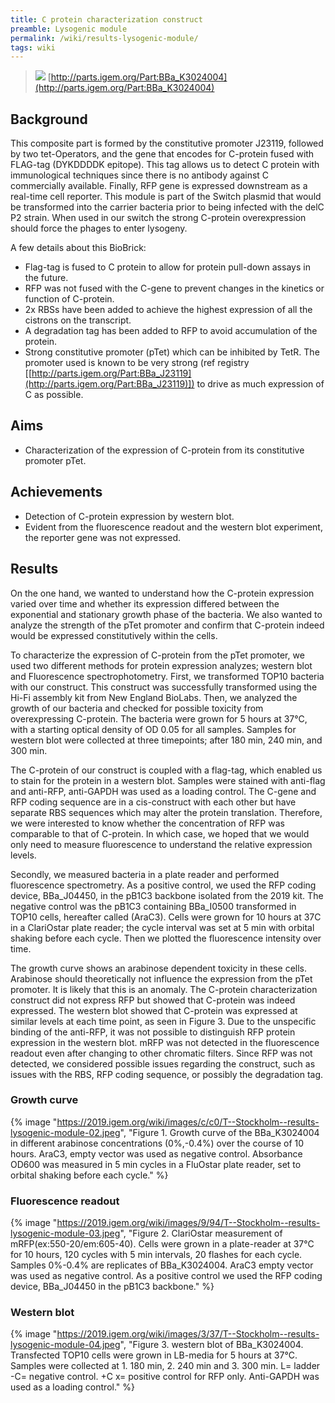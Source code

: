 ```yaml
---
title: C protein characterization construct
preamble: Lysogenic module
permalink: /wiki/results-lysogenic-module/
tags: wiki
---
```


> ![](https://2019.igem.org/wiki/images/0/03/T--Stockholm--results-lysogenic-module-01.png) [http://parts.igem.org/Part:BBa_K3024004](http://parts.igem.org/Part:BBa_K3024004)

## Background

This composite part is formed by the constitutive promoter J23119, followed by two tet-Operators, and the gene that encodes for C-protein fused with FLAG-tag (DYKDDDDK epitope). This tag allows us to detect C protein with immunological techniques since there is no antibody against C commercially available. Finally, RFP gene is expressed downstream as a real-time cell reporter. This module is part of the Switch plasmid that would be transformed into the carrier bacteria prior to being infected with the delC P2 strain. When used in our switch the strong C-protein overexpression should force the phages to enter lysogeny.

A few details about this BioBrick:

-   Flag-tag is fused to C protein to allow for protein pull-down assays in the future.
-   RFP was not fused with the C-gene to prevent changes in the kinetics or function of C-protein.
-   2x RBSs have been added to achieve the highest expression of all the cistrons on the transcript.
-   A degradation tag has been added to RFP to avoid accumulation of the protein.
-   Strong constitutive promoter (pTet) which can be inhibited by TetR. The promoter used is known to be very strong (ref registry [[http://parts.igem.org/Part:BBa_J23119](http://parts.igem.org/Part:BBa_J23119)]) to drive as much expression of C as possible.

## Aims

-   Characterization of the expression of C-protein from its constitutive promoter pTet.

## Achievements

-   Detection of C-protein expression by western blot.
-   Evident from the fluorescence readout and the western blot experiment, the reporter gene was not expressed.

## Results

On the one hand, we wanted to understand how the C-protein expression varied over time and whether its expression differed between the exponential and stationary growth phase of the bacteria. We also wanted to analyze the strength of the pTet promoter and confirm that C-protein indeed would be expressed constitutively within the cells.

To characterize the expression of C-protein from the pTet promoter, we used two different methods for protein expression analyzes; western blot and Fluorescence spectrophotometry. First, we transformed TOP10 bacteria with our construct. This construct was successfully transformed using the Hi-Fi assembly kit from New England BioLabs. Then, we analyzed the growth of our bacteria and checked for possible toxicity from overexpressing C-protein. The bacteria were grown for 5 hours at 37°C, with a starting optical density of OD 0.05 for all samples. Samples for western blot were collected at three timepoints; after 180 min, 240 min, and 300 min.

The C-protein of our construct is coupled with a flag-tag, which enabled us to stain for the protein in a western blot. Samples were stained with anti-flag and anti-RFP, anti-GAPDH was used as a loading control. The C-gene and RFP coding sequence are in a cis-construct with each other but have separate RBS sequences which may alter the protein translation. Therefore, we were interested to know whether the concentration of RFP was comparable to that of C-protein. In which case, we hoped that we would only need to measure fluorescence to understand the relative expression levels.

Secondly, we measured bacteria in a plate reader and performed fluorescence spectrometry. As a positive control, we used the RFP coding device, BBa_J04450, in the pB1C3 backbone isolated from the 2019 kit. The negative control was the pB1C3 containing BBa_I0500 transformed in TOP10 cells, hereafter called (AraC3). Cells were grown for 10 hours at 37C in a ClariOstar plate reader; the cycle interval was set at 5 min with orbital shaking before each cycle. Then we plotted the fluorescence intensity over time.

The growth curve shows an arabinose dependent toxicity in these cells. Arabinose should theoretically not influence the expression from the pTet promoter. It is likely that this is an anomaly. The C-protein characterization construct did not express RFP but showed that C-protein was indeed expressed. The western blot showed that C-protein was expressed at similar levels at each time point, as seen in Figure 3. Due to the unspecific binding of the anti-RFP, it was not possible to distinguish RFP protein expression in the western blot. mRFP was not detected in the fluorescence readout even after changing to other chromatic filters. Since RFP was not detected, we considered possible issues regarding the construct, such as issues with the RBS, RFP coding sequence, or possibly the degradation tag.

### Growth curve

{% image "https://2019.igem.org/wiki/images/c/c0/T--Stockholm--results-lysogenic-module-02.jpeg", "Figure 1. Growth curve of the BBa_K3024004 in different arabinose concentrations (0%,-0.4%) over the course of 10 hours. AraC3, empty vector was used as negative control. Absorbance OD600 was measured in 5 min cycles in a FluOstar plate reader, set to orbital shaking before each cycle." %}

### Fluorescence readout

{% image "https://2019.igem.org/wiki/images/9/94/T--Stockholm--results-lysogenic-module-03.jpeg", "Figure 2. ClariOstar measurement of mRFP(ex:550-20/em:605-40). Cells were grown in a plate-reader at 37°C for 10 hours, 120 cycles with 5 min intervals, 20 flashes for each cycle. Samples 0%-0.4% are replicates of BBa_K3024004. AraC3 empty vector was used as negative control. As a positive control we used the RFP coding device, BBa_J04450 in the pB1C3 backbone." %}

### Western blot

{% image "https://2019.igem.org/wiki/images/3/37/T--Stockholm--results-lysogenic-module-04.jpeg", "Figure 3. western blot of BBa_K3024004. Transfected TOP10 cells were grown in LB-media for 5 hours at 37°C. Samples were collected at 1. 180 min, 2. 240 min and 3. 300 min. L= ladder -C= negative control. +C x= positive control for RFP only. Anti-GAPDH was used as a loading control." %}
